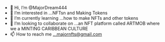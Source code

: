 - 👋 Hi, I’m @MajorDream444
- 👀 I’m interested in ...NFTsn and Making Tokens 
- 🌱 I’m currently learning ...how to make NFTs and other tokens 
- 💞️ I’m looking to collaborate on ...an NFT platform called ARTMOB where we a MINTING CARIBBEAN CULTURE
- 📫 How to reach me ...majornfts@gmail.com

<!---
MajorDream444/MajorDream444 is a ✨ special ✨ repository because its `README.md` (this file) appears on your GitHub profile.
You can click the Preview link to take a look at your changes.
--->
